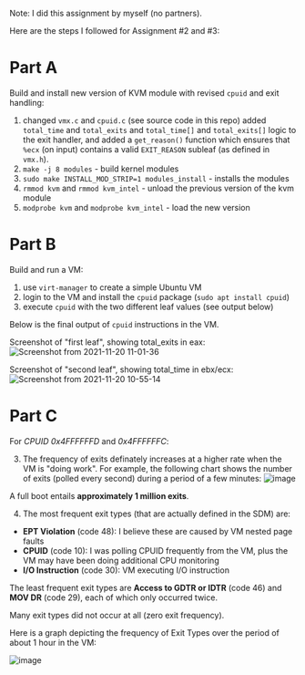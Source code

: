 Note: I did this assignment by myself (no partners).

Here are the steps I followed for Assignment #2 and #3:

# Part A
Build and install new version of KVM module with revised `cpuid` and exit handling:

1. changed `vmx.c` and `cpuid.c` (see source code in this repo) added `total_time` and `total_exits` and `total_time[]` and `total_exits[]` logic to the exit handler, and added a `get_reason()` function which ensures that `%ecx` (on input) contains a valid `EXIT_REASON` subleaf (as defined in `vmx.h`).
2. `make -j 8 modules` - build kernel modules
3. `sudo make INSTALL_MOD_STRIP=1 modules_install` - installs the modules
4. `rmmod kvm` and `rmmod kvm_intel` - unload the previous version of the kvm module
5. `modprobe kvm` and `modprobe kvm_intel` - load the new version

# Part B
Build and run a VM:

1. use `virt-manager` to create a simple Ubuntu VM
2. login to the VM and install the `cpuid` package (`sudo apt install cpuid`)
3. execute `cpuid` with the two different leaf values (see output below)

Below is the final output of `cpuid` instructions in the VM.

Screenshot of "first leaf", showing total_exits in eax:
![Screenshot from 2021-11-20 11-01-36](https://user-images.githubusercontent.com/4393945/142738150-3514b008-37f0-40bc-afa7-2242eae16a3a.png)

Screenshot of "second leaf", showing total_time in ebx/ecx:
![Screenshot from 2021-11-20 10-55-14](https://user-images.githubusercontent.com/4393945/142737998-1153d67a-260f-41f3-bf9f-fa2ccba80148.png)

# Part C

For *CPUID 0x4FFFFFFD* and *0x4FFFFFFC*:

3. The frequency of exits definately increases at a higher rate when the VM is "doing work". For example, the following chart shows the number of exits (polled every second) during a period of a few minutes: ![image](https://user-images.githubusercontent.com/4393945/143732351-48355754-729d-4b3c-a7dc-647753096e81.png)

A full boot entails __approximately 1 million exits__.

4. The most frequent exit types (that are actually defined in the SDM) are:
- __EPT Violation__ (code 48): I believe these are caused by VM nested page faults
- __CPUID__ (code 10): I was polling CPUID frequently from the VM, plus the VM may have been doing additional CPU monitoring
- __I/O Instruction__ (code 30): VM executing I/O instruction

The least frequent exit types are __Access to GDTR or IDTR__ (code 46) and __MOV DR__ (code 29), each of which only occurred twice.

Many exit types did not occur at all (zero exit frequency).

Here is a graph depicting the frequency of Exit Types over the period of about 1 hour in the VM:

![image](https://user-images.githubusercontent.com/4393945/143732539-90c4c08b-a6c0-40a8-bc6c-e721c57f5aef.png)
